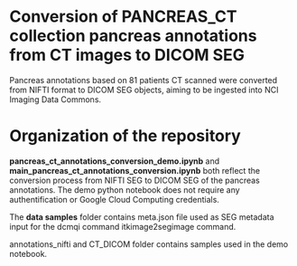 # Conversion of PANCREAS_CT collection pancreas annotations from CT images to DICOM SEG

Pancreas annotations based on 81 patients CT scanned were converted from NIFTI format to DICOM SEG objects, aiming to be ingested into NCI Imaging Data Commons.

# Organization of the repository

**pancreas_ct_annotations_conversion_demo.ipynb** and **main_pancreas_ct_annotations_conversion.ipynb** both reflect the conversion process from NIFTI SEG to DICOM SEG of the pancreas annotations. The demo python notebook does not require any authentification or Google Cloud Computing credentials. 

The **data samples** folder contains meta.json file used as SEG metadata input for the dcmqi command itkimage2segimage command.

annotations_nifti and CT_DICOM folder contains samples used in the demo notebook.
